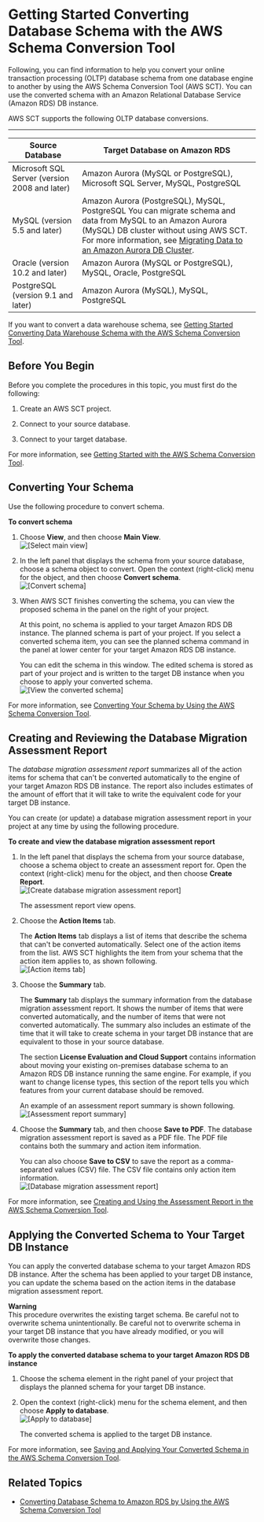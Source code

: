 # Getting Started Converting Database Schema with the AWS Schema Conversion Tool<a name="CHAP_SchemaConversionTool.GettingStarted.Rel"></a>

Following, you can find information to help you convert your online transaction processing \(OLTP\) database schema from one database engine to another by using the AWS Schema Conversion Tool \(AWS SCT\)\. You can use the converted schema with an Amazon Relational Database Service \(Amazon RDS\) DB instance\. 

AWS SCT supports the following OLTP database conversions\. 


****  

| Source Database | Target Database on Amazon RDS | 
| --- | --- | 
|  Microsoft SQL Server \(version 2008 and later\)  | Amazon Aurora \(MySQL or PostgreSQL\), Microsoft SQL Server, MySQL, PostgreSQL | 
|  MySQL \(version 5\.5 and later\)  |  Amazon Aurora \(PostgreSQL\), MySQL, PostgreSQL  You can migrate schema and data from MySQL to an Amazon Aurora \(MySQL\) DB cluster without using AWS SCT\. For more information, see [ Migrating Data to an Amazon Aurora DB Cluster](http://docs.aws.amazon.com/AmazonRDS/latest/UserGuide/Aurora.Migrate.html)\.   | 
|  Oracle \(version 10\.2 and later\)  | Amazon Aurora \(MySQL or PostgreSQL\), MySQL, Oracle, PostgreSQL | 
|  PostgreSQL \(version 9\.1 and later\)  | Amazon Aurora \(MySQL\), MySQL, PostgreSQL | 

If you want to convert a data warehouse schema, see [Getting Started Converting Data Warehouse Schema with the AWS Schema Conversion Tool](CHAP_SchemaConversionTool.GettingStarted.DW.md)\. 

## Before You Begin<a name="CHAP_SchemaConversionTool.GettingStarted.Rel.Before"></a>

Before you complete the procedures in this topic, you must first do the following: 

1. Create an AWS SCT project\.

1. Connect to your source database\.

1. Connect to your target database\.

For more information, see [Getting Started with the AWS Schema Conversion Tool](CHAP_SchemaConversionTool.GettingStarted.md)\. 

## Converting Your Schema<a name="CHAP_SchemaConversionTool.GettingStarted.Rel.Convert"></a>

Use the following procedure to convert schema\. 

**To convert schema**

1. Choose **View**, and then choose **Main View**\.   
![\[Select main view\]](http://docs.aws.amazon.com/SchemaConversionTool/latest/userguide/images/select_main_view.png)

1. In the left panel that displays the schema from your source database, choose a schema object to convert\. Open the context \(right\-click\) menu for the object, and then choose **Convert schema**\.   
![\[Convert schema\]](http://docs.aws.amazon.com/SchemaConversionTool/latest/userguide/images/transform_schema.png)

1. When AWS SCT finishes converting the schema, you can view the proposed schema in the panel on the right of your project\. 

   At this point, no schema is applied to your target Amazon RDS DB instance\. The planned schema is part of your project\. If you select a converted schema item, you can see the planned schema command in the panel at lower center for your target Amazon RDS DB instance\. 

   You can edit the schema in this window\. The edited schema is stored as part of your project and is written to the target DB instance when you choose to apply your converted schema\.   
![\[View the converted schema\]](http://docs.aws.amazon.com/SchemaConversionTool/latest/userguide/images/view_transformed_schema.png)

For more information, see [Converting Your Schema by Using the AWS Schema Conversion Tool](CHAP_SchemaConversionTool.Convert.md)\. 

## Creating and Reviewing the Database Migration Assessment Report<a name="CHAP_SchemaConversionTool.GettingStarted.Rel.Report"></a>

The *database migration assessment report* summarizes all of the action items for schema that can't be converted automatically to the engine of your target Amazon RDS DB instance\. The report also includes estimates of the amount of effort that it will take to write the equivalent code for your target DB instance\. 

You can create \(or update\) a database migration assessment report in your project at any time by using the following procedure\. 

**To create and view the database migration assessment report**

1. In the left panel that displays the schema from your source database, choose a schema object to create an assessment report for\. Open the context \(right\-click\) menu for the object, and then choose **Create Report**\.   
![\[Create database migration assessment report\]](http://docs.aws.amazon.com/SchemaConversionTool/latest/userguide/images/create_assessment_report.png)

   The assessment report view opens\.

1. Choose the **Action Items** tab\. 

   The **Action Items** tab displays a list of items that describe the schema that can't be converted automatically\. Select one of the action items from the list\. AWS SCT highlights the item from your schema that the action item applies to, as shown following\.   
![\[Action items tab\]](http://docs.aws.amazon.com/SchemaConversionTool/latest/userguide/images/action_items_tab.png)

1. Choose the **Summary** tab\. 

   The **Summary** tab displays the summary information from the database migration assessment report\. It shows the number of items that were converted automatically, and the number of items that were not converted automatically\. The summary also includes an estimate of the time that it will take to create schema in your target DB instance that are equivalent to those in your source database\. 

   The section **License Evaluation and Cloud Support** contains information about moving your existing on\-premises database schema to an Amazon RDS DB instance running the same engine\. For example, if you want to change license types, this section of the report tells you which features from your current database should be removed\. 

   An example of an assessment report summary is shown following\.   
![\[Assessment report summary\]](http://docs.aws.amazon.com/SchemaConversionTool/latest/userguide/images/summary_tab.png)

1. Choose the **Summary** tab, and then choose **Save to PDF**\. The database migration assessment report is saved as a PDF file\. The PDF file contains both the summary and action item information\. 

   You can also choose **Save to CSV** to save the report as a comma\-separated values \(CSV\) file\. The CSV file contains only action item information\.   
![\[Database migration assessment report\]](http://docs.aws.amazon.com/SchemaConversionTool/latest/userguide/images/assessment_report.png)

For more information, see [Creating and Using the Assessment Report in the AWS Schema Conversion Tool](CHAP_SchemaConversionTool.AssessmentReport.md)\. 

## Applying the Converted Schema to Your Target DB Instance<a name="CHAP_SchemaConversionTool.GettingStarted.Rel.Apply"></a>

You can apply the converted database schema to your target Amazon RDS DB instance\. After the schema has been applied to your target DB instance, you can update the schema based on the action items in the database migration assessment report\. 

**Warning**  
This procedure overwrites the existing target schema\. Be careful not to overwrite schema unintentionally\. Be careful not to overwrite schema in your target DB instance that you have already modified, or you will overwrite those changes\. 

**To apply the converted database schema to your target Amazon RDS DB instance**

1. Choose the schema element in the right panel of your project that displays the planned schema for your target DB instance\. 

1. Open the context \(right\-click\) menu for the schema element, and then choose **Apply to database**\.   
![\[Apply to database\]](http://docs.aws.amazon.com/SchemaConversionTool/latest/userguide/images/write_to_database.png)

   The converted schema is applied to the target DB instance\.

For more information, see [Saving and Applying Your Converted Schema in the AWS Schema Conversion Tool](CHAP_SchemaConversionTool.SaveAndApply.md)\. 

## Related Topics<a name="CHAP_SchemaConversionTool.GettingStarted.Rel.Related"></a>

+ [Converting Database Schema to Amazon RDS by Using the AWS Schema Conversion Tool](CHAP_SchemaConversionTool.Converting.md)